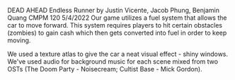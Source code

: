 DEAD AHEAD
Endless Runner by Justin Vicente, Jacob Phung, Benjamin Quang
CMPM 120
5/4/2022
Our game utilizes a fuel system that allows the car to move forward. 
This system requires players to hit certain obstacles (zombies) to gain cash which then gets converted into fuel in order to keep moving. 

We used a texture atlas to give the car a neat visual effect - shiny windows. 
We've used audio for background music for each scene mixed from two OSTs (The Doom Party - Noisecream; Cultist Base - Mick Gordon).
